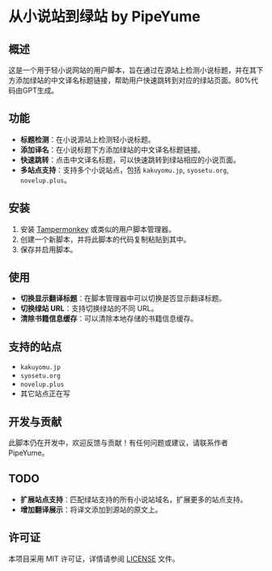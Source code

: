 # 从小说站到绿站 by PipeYume

## 概述

这是一个用于轻小说网站的用户脚本，旨在通过在源站上检测小说标题，并在其下方添加绿站的中文译名标题链接，帮助用户快速跳转到对应的绿站页面。80%代码由GPT生成。

## 功能

- **标题检测**：在小说源站上检测轻小说标题。
- **添加译名**：在小说标题下方添加绿站的中文译名标题链接。
- **快速跳转**：点击中文译名标题，可以快速跳转到绿站相应的小说页面。
- **多站点支持**：支持多个小说站点，包括 `kakuyomu.jp`, `syosetu.org`, `novelup.plus`。

## 安装

1. 安装 [Tampermonkey](https://www.tampermonkey.net/) 或类似的用户脚本管理器。
2. 创建一个新脚本，并将此脚本的代码复制粘贴到其中。
3. 保存并启用脚本。

## 使用

- **切换显示翻译标题**：在脚本管理器中可以切换是否显示翻译标题。
- **切换绿站 URL**：支持切换绿站的不同 URL。
- **清除书籍信息缓存**：可以清除本地存储的书籍信息缓存。

## 支持的站点

- `kakuyomu.jp`
- `syosetu.org`
- `novelup.plus`
- 其它站点正在写

## 开发与贡献

此脚本仍在开发中，欢迎反馈与贡献！有任何问题或建议，请联系作者 PipeYume。

## TODO

- **扩展站点支持**：匹配绿站支持的所有小说站域名，扩展更多的站点支持。
- **增加翻译展示**：将译文添加到源站的原文上。

## 许可证

本项目采用 MIT 许可证，详情请参阅 [LICENSE](LICENSE) 文件。
